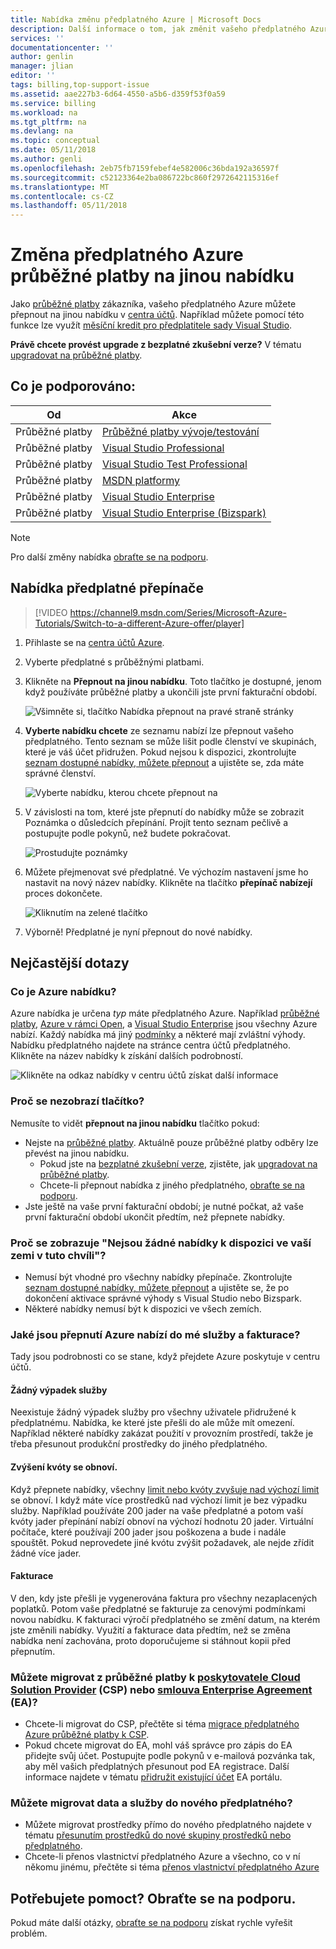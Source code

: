 ```yaml
---
title: Nabídka změnu předplatného Azure | Microsoft Docs
description: Další informace o tom, jak změnit vašeho předplatného Azure a přepnout na jinou nabídku pomocí centra účtů Azure
services: ''
documentationcenter: ''
author: genlin
manager: jlian
editor: ''
tags: billing,top-support-issue
ms.assetid: aae227b3-6d64-4550-a5b6-d359f53f0a59
ms.service: billing
ms.workload: na
ms.tgt_pltfrm: na
ms.devlang: na
ms.topic: conceptual
ms.date: 05/11/2018
ms.author: genli
ms.openlocfilehash: 2eb75fb7159febef4e582006c36bda192a36597f
ms.sourcegitcommit: c52123364e2ba086722bc860f2972642115316ef
ms.translationtype: MT
ms.contentlocale: cs-CZ
ms.lasthandoff: 05/11/2018
---
```

# <a name="change-your-azure-pay-as-you-go-subscription-to-a-different-offer"></a>Změna předplatného Azure průběžné platby na jinou nabídku

Jako [průběžné platby](https://azure.microsoft.com/offers/ms-azr-0003p/) zákazníka, vašeho předplatného Azure můžete přepnout na jinou nabídku v [centra účtů](https://account.windowsazure.com/Subscriptions). Například můžete pomocí této funkce lze využít [měsíční kredit pro předplatitele sady Visual Studio](https://azure.microsoft.com/pricing/member-offers/msdn-benefits-details/). 

**Právě chcete provést upgrade z bezplatné zkušební verze?** V tématu [upgradovat na průběžné platby](billing-upgrade-azure-subscription.md).

## <a name="whats-supported"></a>Co je podporováno:

| Od | Akce |
| --- | --- |
| Průběžné platby |[Průběžné platby vývoje/testování](https://azure.microsoft.com/offers/ms-azr-0023p/) |
| Průběžné platby |[Visual Studio Professional](https://azure.microsoft.com/offers/ms-azr-0059p/) |
| Průběžné platby |[Visual Studio Test Professional](https://azure.microsoft.com/offers/ms-azr-0060p/) |
| Průběžné platby |[MSDN platformy](https://azure.microsoft.com/offers/ms-azr-0062p/) |
| Průběžné platby |[Visual Studio Enterprise](https://azure.microsoft.com/offers/ms-azr-0063p/) |
| Průběžné platby |[Visual Studio Enterprise (Bizspark)](https://azure.microsoft.com/offers/ms-azr-0064p/) |

> [!NOTE]
> Pro další změny nabídka [obraťte se na podporu](https://portal.azure.com/?#blade/Microsoft_Azure_Support/HelpAndSupportBlade).
>
>

## <a name="switch-subscription-offer"></a>Nabídka předplatné přepínače

> [!VIDEO https://channel9.msdn.com/Series/Microsoft-Azure-Tutorials/Switch-to-a-different-Azure-offer/player]
>
>

1. Přihlaste se na [centra účtů Azure](https://account.windowsazure.com/Subscriptions).
1. Vyberte předplatné s průběžnými platbami.
1. Klikněte na **Přepnout na jinou nabídku**. Toto tlačítko je dostupné, jenom když používáte průběžné platby a ukončili jste první fakturační období.

   ![Všimněte si, tlačítko Nabídka přepnout na pravé straně stránky](./media/billing-how-to-switch-azure-offer/switchbutton.png)
1. **Vyberte nabídku chcete** ze seznamu nabízí lze přepnout vašeho předplatného. Tento seznam se může lišit podle členství ve skupinách, které je váš účet přidružen. Pokud nejsou k dispozici, zkontrolujte [seznam dostupné nabídky, můžete přepnout](#whats-supported) a ujistěte se, zda máte správné členství. 

   ![Vyberte nabídku, kterou chcete přepnout na](./media/billing-how-to-switch-azure-offer/selectoffer.png)
1. V závislosti na tom, které jste přepnutí do nabídky může se zobrazit Poznámka o důsledcích přepínání. Projít tento seznam pečlivě a postupujte podle pokynů, než budete pokračovat.

   ![Prostudujte poznámky](./media/billing-how-to-switch-azure-offer/thingstonote.png)
1. Můžete přejmenovat své předplatné. Ve výchozím nastavení jsme ho nastavit na nový název nabídky. Klikněte na tlačítko **přepínač nabízejí** proces dokončete.

   ![Kliknutím na zelené tlačítko](./media/billing-how-to-switch-azure-offer/confirmpage.png)
1. Výborně! Předplatné je nyní přepnout do nové nabídky.

## <a name="frequently-asked-questions"></a>Nejčastější dotazy

### <a name="what-is-an-azure-offer"></a>Co je Azure nabídku?

Azure nabídka je určena *typ* máte předplatného Azure. Například [průběžné platby](https://azure.microsoft.com/offers/ms-azr-0003p/), [Azure v rámci Open](https://azure.microsoft.com/offers/ms-azr-0111p/), a [Visual Studio Enterprise](https://azure.microsoft.com/offers/ms-azr-0063p/) jsou všechny Azure nabízí. Každý nabídka má jiný [podmínky](https://azure.microsoft.com/support/legal/offer-details/) a některé mají zvláštní výhody. Nabídku předplatného najdete na stránce centra účtů předplatného. Klikněte na název nabídky k získání dalších podrobností.

   ![Klikněte na odkaz nabídky v centru účtů získat další informace](./media/billing-how-to-switch-azure-offer/offerlink.png)

### <a name="why-dont-i-see-the-button"></a>Proč se nezobrazí tlačítko?

Nemusíte to vidět **přepnout na jinou nabídku** tlačítko pokud:

* Nejste na [průběžné platby](https://azure.microsoft.com/offers/ms-azr-0003p/). Aktuálně pouze průběžné platby odběry lze převést na jinou nabídku.
  * Pokud jste na [bezplatné zkušební verze](https://azure.microsoft.com/free/), zjistěte, jak [upgradovat na průběžné platby](billing-upgrade-azure-subscription.md).
  * Chcete-li přepnout nabídka z jiného předplatného, [obraťte se na podporu](https://portal.azure.com/?#blade/Microsoft_Azure_Support/HelpAndSupportBlade).
* Jste ještě na vaše první fakturační období; je nutné počkat, až vaše první fakturační období ukončit předtím, než přepnete nabídky.

### <a name="why-do-i-see-there-are-no-offers-available-in-your-region-or-country-at-this-time"></a>Proč se zobrazuje "Nejsou žádné nabídky k dispozici ve vaší zemi v tuto chvíli"?

* Nemusí být vhodné pro všechny nabídky přepínače. Zkontrolujte [seznam dostupné nabídky, můžete přepnout](#whats-supported) a ujistěte se, že po dokončení aktivace správné výhody s Visual Studio nebo Bizspark.
* Některé nabídky nemusí být k dispozici ve všech zemích.

### <a name="what-does-switching-azure-offers-do-to-my-service-and-billing"></a>Jaké jsou přepnutí Azure nabízí do mé služby a fakturace?

Tady jsou podrobnosti co se stane, když přejdete Azure poskytuje v centru účtů.

#### <a name="no-service-downtime"></a>Žádný výpadek služby

Neexistuje žádný výpadek služby pro všechny uživatele přidružené k předplatnému. Nabídka, ke které jste přešli do ale může mít omezení. Například některé nabídky zakázat použití v provozním prostředí, takže je třeba přesunout produkční prostředky do jiného předplatného.

#### <a name="quota-increases-are-reset"></a>Zvýšení kvóty se obnoví.

Když přepnete nabídky, všechny [limit nebo kvóty zvyšuje nad výchozí limit](../azure-supportability/resource-manager-core-quotas-request.md) se obnoví. I když máte více prostředků nad výchozí limit je bez výpadku služby. Například používáte 200 jader na vaše předplatné a potom vaší kvóty jader přepínání nabízí obnoví na výchozí hodnotu 20 jader. Virtuální počítače, které používají 200 jader jsou poškozena a bude i nadále spouštět. Pokud neprovedete jiné kvótu zvýšit požadavek, ale nejde zřídit žádné více jader.

#### <a name="billing"></a>Fakturace

V den, kdy jste přešli je vygenerována faktura pro všechny nezaplacených poplatků. Potom vaše předplatné se fakturuje za cenovými podmínkami novou nabídku. K fakturaci výročí předplatného se změní datum, na kterém jste změnili nabídky. Využití a fakturace data předtím, než se změna nabídka není zachována, proto doporučujeme si stáhnout kopii před přepnutím.

### <a name="can-i-migrate-from-pay-as-you-go-to-cloud-solution-providerhttpspartnermicrosoftcomsolutionscloud-reseller-overview-csp-or-enterprise-agreementhttpsazuremicrosoftcompricingenterprise-agreement-ea"></a>Můžete migrovat z průběžné platby k [poskytovatele Cloud Solution Provider](https://partner.microsoft.com/Solutions/cloud-reseller-overview) (CSP) nebo [smlouva Enterprise Agreement](https://azure.microsoft.com/pricing/enterprise-agreement/) (EA)?

* Chcete-li migrovat do CSP, přečtěte si téma [migrace předplatného Azure průběžné platby k CSP](https://docs.microsoft.com/azure/cloud-solution-provider/migration/migration-from-payg-to-csp).
* Pokud chcete migrovat do EA, mohl váš správce pro zápis do EA přidejte svůj účet. Postupujte podle pokynů v e-mailová pozvánka tak, aby měl vašich předplatných přesunout pod EA registrace. Další informace najdete v tématu [přidružit existující účet](https://ea.azure.com/helpdocs/associateExistingAccount) EA portálu.

### <a name="can-i-migrate-data-and-services-to-a-new-subscription"></a>Můžete migrovat data a služby do nového předplatného?

* Můžete migrovat prostředky přímo do nového předplatného najdete v tématu [přesunutím prostředků do nové skupiny prostředků nebo předplatného](../azure-resource-manager/resource-group-move-resources.md).
* Chcete-li přenos vlastnictví předplatného Azure a všechno, co v ní někomu jinému, přečtěte si téma [přenos vlastnictví předplatného Azure](billing-subscription-transfer.md)

## <a name="need-help-contact-support"></a>Potřebujete pomoct? Obraťte se na podporu.

Pokud máte další otázky, [obraťte se na podporu](https://portal.azure.com/?#blade/Microsoft_Azure_Support/HelpAndSupportBlade) získat rychle vyřešit problém.
